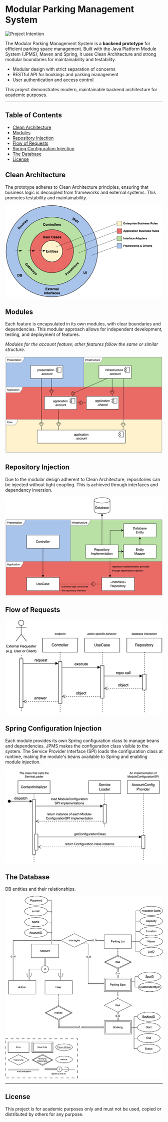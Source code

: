# Modular Parking Management System
![Project Intention](img/DriverUsesSystem.jpg)

The Modular Parking Management System is a **backend prototype** for efficient parking space management. Built with the Java Platform Module System (JPMS), Maven and Spring, it uses Clean Architecture and strong modular boundaries for maintainability and testability.

- Modular design with strict separation of concerns
- RESTful API for bookings and parking management
- User authentication and access control

This project demonstrates modern, maintainable backend architecture for academic purposes.

---

## Table of Contents
- [Clean Architecture](#clean-architecture)
- [Modules](#modules)
- [Repository Injection](#repository-injection)
- [Flow of Requests](#flow-of-requests)
- [Spring Configuration Injection](#spring-configuration-injection)
- [The Database](#the-database)
- [License](#license)

## Clean Architecture
The prototype adheres to Clean Architecture principles, ensuring that business logic is decoupled from frameworks and external systems. This promotes testability and maintainability.

![Clean Architecture Diagram](img/clean-architecture.png)

## Modules
Each feature is encapsulated in its own modules, with clear boundaries and dependencies. This modular approach allows for independent development, testing, and deployment of features.

*Modules for the account feature; other features follow the same or similar structure.*

![Account Modules Diagram](img/arch-account-modules.png)

## Repository Injection
Due to the modular design adherent to Clean Architecture, repositories can be injected without tight coupling. This is achieved through interfaces and dependency inversion.

![Repository Injection Diagram](img/di-db.png)

## Flow of Requests

![Flow of Requests Diagram](img/request-sequence.png)

## Spring Configuration Injection
Each module provides its own Spring configuration class to manage beans and dependencies. JPMS makes the configuration class visible to the system. The Service Provider Interface (SPI) loads the configuration class at runtime, making the module's beans available to Spring and enabling module injection.

![Spring Configuration Injection Diagram](img/spi-spring.png)

## The Database
DB entities and their relationships.

![Database Diagram](img/database-entities.png)

---

## License

This project is for academic purposes only and must not be used, copied or distributed by others for any purpose.
